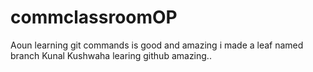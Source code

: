 # commclassroomOP
Aoun learning git commands is good and amazing i made a leaf named branch
Kunal Kushwaha learing github amazing..
